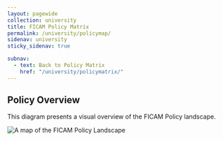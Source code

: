 ```yaml
---
layout: pagewide
collection: university
title: FICAM Policy Matrix
permalink: /university/policymap/
sidenav: university
sticky_sidenav: true

subnav:
  - text: Back to Policy Matrix
    href: "/university/policymatrix/"
---
```


## Policy Overview

This diagram presents a visual overview of the FICAM Policy landscape.

![A map of the FICAM Policy Landscape]({{site.baseurl}}/assets/img/ficam-policy-landscape-map.svg)